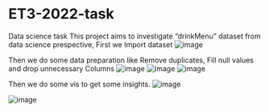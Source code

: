 # ET3-2022-task
Data science task
This project aims to investigate “drinkMenu” dataset from data science prespective,
First we  Import dataset
![image](https://user-images.githubusercontent.com/30361887/181909094-83c10787-408d-466a-b6d4-58ea602e5a3d.png)

Then we do some data preparation like Remove duplicates, Fill null values and drop unnecessary Columns
![image](https://user-images.githubusercontent.com/30361887/181909139-6e2dbf6f-d05b-4d51-a777-dfba7904b472.png)
![image](https://user-images.githubusercontent.com/30361887/181909171-4ef0a7c7-5b4b-44eb-ae04-8bd7cc083054.png)
![image](https://user-images.githubusercontent.com/30361887/181909195-6332cbd4-68a4-4f59-b72f-bba064b41182.png)

Then we do some vis to get some insights.
![image](https://user-images.githubusercontent.com/30361887/181909236-71e2b987-2cb0-488d-9826-a0d6a957087c.png)

![image](https://user-images.githubusercontent.com/30361887/181909024-e81fd200-8f4c-4637-987e-f68f5b808e05.png)
